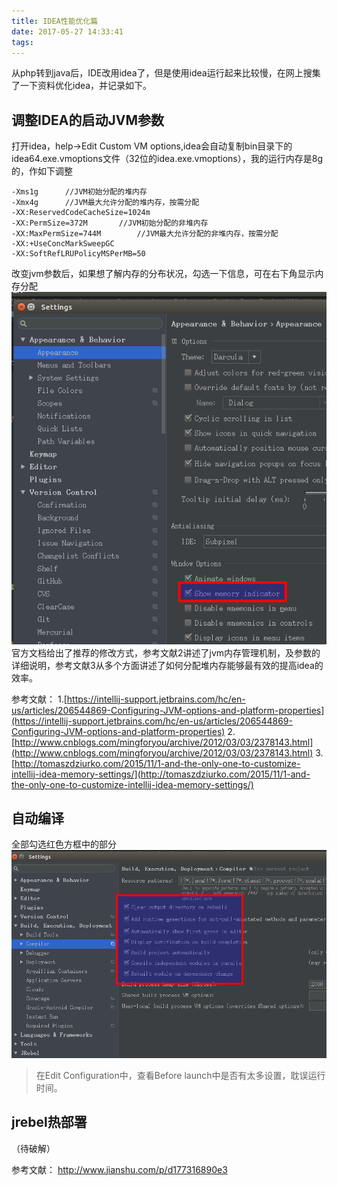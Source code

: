 ```yaml
---
title: IDEA性能优化篇
date: 2017-05-27 14:33:41
tags:
---
```


从php转到java后，IDE改用idea了，但是使用idea运行起来比较慢，在网上搜集了一下资料优化idea，并记录如下。

<!--more-->

## 调整IDEA的启动JVM参数
打开idea，help->Edit Custom VM options,idea会自动复制bin目录下的idea64.exe.vmoptions文件（32位的idea.exe.vmoptions），我的运行内存是8g的，作如下调整
```
-Xms1g		//JVM初始分配的堆内存
-Xmx4g		//JVM最大允许分配的堆内存，按需分配
-XX:ReservedCodeCacheSize=1024m
-XX:PermSize=372M		//JVM初始分配的非堆内存
-XX:MaxPermSize=744M		//JVM最大允许分配的非堆内存，按需分配
-XX:+UseConcMarkSweepGC
-XX:SoftRefLRUPolicyMSPerMB=50
```
改变jvm参数后，如果想了解内存的分布状况，勾选一下信息，可在右下角显示内存分配
![](/images/选区_022.png)
官方文档给出了推荐的修改方式，参考文献2讲述了jvm内存管理机制，及参数的详细说明，参考文献3从多个方面讲述了如何分配堆内存能够最有效的提高idea的效率。

参考文献：
1.[https://intellij-support.jetbrains.com/hc/en-us/articles/206544869-Configuring-JVM-options-and-platform-properties](https://intellij-support.jetbrains.com/hc/en-us/articles/206544869-Configuring-JVM-options-and-platform-properties) 
2.[http://www.cnblogs.com/mingforyou/archive/2012/03/03/2378143.html](http://www.cnblogs.com/mingforyou/archive/2012/03/03/2378143.html) 
3.[http://tomaszdziurko.com/2015/11/1-and-the-only-one-to-customize-intellij-idea-memory-settings/](http://tomaszdziurko.com/2015/11/1-and-the-only-one-to-customize-intellij-idea-memory-settings/) 

## 自动编译
全部勾选红色方框中的部分
![](/images/选区_021.png)

> 在Edit Configuration中，查看Before launch中是否有太多设置，耽误运行时间。


## jrebel热部署
（待破解）


参考文献：
http://www.jianshu.com/p/d177316890e3